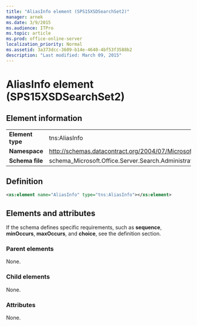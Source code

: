 ```yaml
---
title: "AliasInfo element (SPS15XSDSearchSet2)"
manager: arnek
ms.date: 3/9/2015
ms.audience: ITPro
ms.topic: article
ms.prod: office-online-server
localization_priority: Normal
ms.assetid: 3a373dcc-3609-b14e-4640-4bf53f3588b2
description: "Last modified: March 09, 2015"
---
```


# AliasInfo element (SPS15XSDSearchSet2)

## Element information

|||
|:-----|:-----|
|**Element type** <br/> |tns:AliasInfo  <br/> |
|**Namespace** <br/> |http://schemas.datacontract.org/2004/07/Microsoft.Office.Server.Search.Administration  <br/> |
|**Schema file** <br/> |schema_Microsoft.Office.Server.Search.Administration.xsd  <br/> |
   
## Definition

```XML
<xs:element name="AliasInfo" type="tns:AliasInfo"></xs:element>

```

## Elements and attributes

If the schema defines specific requirements, such as **sequence**, **minOccurs**, **maxOccurs**, and **choice**, see the definition section. 
  
### Parent elements

None.
  
### Child elements

None.
  
### Attributes

None.
  

